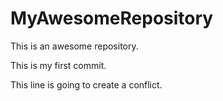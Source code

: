 # MyAwesomeRepository
This is an awesome repository.
 
This is my first commit. 

This line is going to create a conflict. 